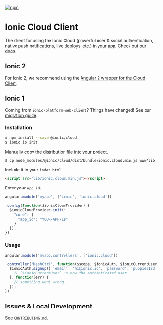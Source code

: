[![npm](https://img.shields.io/npm/v/@ionic/cloud.svg?maxAge=2592000)](https://www.npmjs.com/package/@ionic/cloud)

# Ionic Cloud Client

The client for using the Ionic Cloud (powerful user & social authentication,
native push notifications, live deploys, etc.) in your app. Check out [our
docs](http://docs.ionic.io/docs/io-introduction).

## Ionic 2

For Ionic 2, we recommend using the [Angular 2 wrapper for the Cloud
Client](https://github.com/driftyco/ionic-cloud-angular).

## Ionic 1

Coming from `ionic-platform-web-client`? Things have changed! See our
[migration
guide](https://github.com/driftyco/ionic-cloud/wiki/Migration-Guide).

### Installation

```bash
$ npm install --save @ionic/cloud
$ ionic io init
```

Manually copy the distribution file into your project.

```bash
$ cp node_modules/@ionic/cloud/dist/bundle/ionic.cloud.min.js www/lib
```

Include it in your `index.html`.

```html
<script src="lib/ionic.cloud.min.js"></script>
```

Enter your `app_id`.

```javascript
angular.module('myapp', ['ionic', 'ionic.cloud'])

.config(function($ionicCloudProvider) {
  $ionicCloudProvider.init({
    "core": {
      "app_id": "YOUR-APP-ID"
    }
  });
})
```

### Usage

```javascript
angular.module('myapp.controllers', ['ionic.cloud'])

.controller('DashCtrl', function($scope, $ionicAuth, $ionicCurrentUser) {
  $ionicAuth.signup({ 'email': 'hi@ionic.io', 'password': 'puppies123' }).then(function() {
    // `$ionicCurrentUser` is now the authenticated user
  }, function(err) {
    // something went wrong!
  });
})
```

## Issues & Local Development

See [`CONTRIBUTING.md`](https://github.com/driftyco/ionic-cloud/blob/master/CONTRIBUTING.md).
